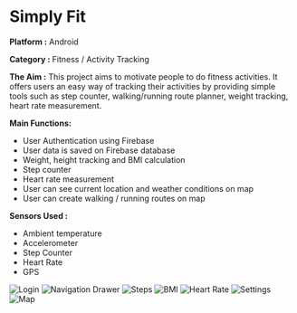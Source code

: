 # Simply Fit

**Platform :** Android

**Category :** Fitness / Activity Tracking

**The Aim :** This project aims to motivate people to do fitness activities. It offers users an easy way of tracking their activities by providing simple tools such as step counter, walking/running route planner, weight tracking, heart rate measurement.

**Main Functions:**
* User Authentication using Firebase
* User data is saved on Firebase database
* Weight, height tracking and BMI calculation
* Step counter
* Heart rate measurement
* User can see current location and weather conditions on map
* User can create walking / running routes on map

**Sensors Used :**
* Ambient temperature
* Accelerometer
* Step Counter
* Heart Rate
* GPS


![Login](https://imagizer.imageshack.com/v2/640x480q90/924/0lzL8r.jpg)
![Navigation Drawer](https://imagizer.imageshack.com/v2/640x480q90/921/BdGaki.jpg)
![Steps](https://imagizer.imageshack.com/v2/640x480q90/923/uE9j7l.jpg)
![BMI](https://imagizer.imageshack.com/v2/640x480q90/923/3OQKzW.jpg)
![Heart Rate](https://imagizer.imageshack.com/v2/640x480q90/921/R5QBz9.jpg)
![Settings](https://imagizer.imageshack.com/v2/640x480q90/924/tB7ih7.jpg)
![Map](https://imagizer.imageshack.com/v2/640x480q90/924/NfDBRf.jpg)
